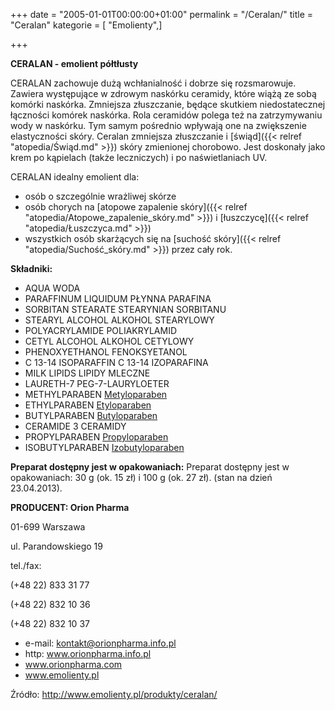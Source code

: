 +++
date = "2005-01-01T00:00:00+01:00"
permalink = "/Ceralan/"
title = "Ceralan"
kategorie = [ "Emolienty",]

+++

**CERALAN - emolient półtłusty**

CERALAN zachowuje dużą wchłanialność i dobrze się rozsmarowuje. Zawiera występujące w zdrowym naskórku ceramidy, które wiążą ze sobą komórki naskórka. Zmniejsza złuszczanie, będące skutkiem niedostatecznej łączności komórek naskórka. Rola ceramidów polega też na zatrzymywaniu wody w naskórku. Tym samym pośrednio wpływają one na zwiększenie elastyczności skóry. Ceralan zmniejsza złuszczanie i [świąd]({{< relref "atopedia/Świąd.md" >}}) skóry zmienionej chorobowo. Jest doskonały jako krem po kąpielach (także leczniczych) i po naświetlaniach UV.

CERALAN idealny emolient dla:

-   osób o szczególnie wrażliwej skórze
-   osób chorych na [atopowe zapalenie skóry]({{< relref "atopedia/Atopowe_zapalenie_skóry.md" >}}) i [łuszczycę]({{< relref "atopedia/Łuszczyca.md" >}})
-   wszystkich osób skarżących się na [suchość skóry]({{< relref "atopedia/Suchość_skóry.md" >}}) przez cały rok.

**Składniki:**

-   AQUA WODA
-   PARAFFINUM LIQUIDUM PŁYNNA PARAFINA
-   SORBITAN STEARATE STEARYNIAN SORBITANU
-   STEARYL ALCOHOL ALKOHOL STEARYLOWY
-   POLYACRYLAMIDE POLIAKRYLAMID
-   CETYL ALCOHOL ALKOHOL CETYLOWY
-   PHENOXYETHANOL FENOKSYETANOL
-   C 13-14 ISOPARAFFIN C 13-14 IZOPARAFINA
-   MILK LIPIDS LIPIDY MLECZNE
-   LAURETH-7 PEG-7-LAURYLOETER
-   METHYLPARABEN [Metyloparaben](/atopedia/Metyloparaben)
-   ETHYLPARABEN [Etyloparaben](/atopedia/Etyloparaben)
-   BUTYLPARABEN [Butyloparaben](/atopedia/Butyloparaben)
-   CERAMIDE 3 CERAMIDY
-   PROPYLPARABEN [Propyloparaben](/atopedia/Propyloparaben)
-   ISOBUTYLPARABEN [Izobutyloparaben](/atopedia/Izobutyloparaben)

**Preparat dostępny jest w opakowaniach:** Preparat dostępny jest w opakowaniach: 30 g (ok. 15 zł) i 100 g (ok. 27 zł). (stan na dzień 23.04.2013).

**PRODUCENT: Orion Pharma**

01-699 Warszawa

ul. Parandowskiego 19

tel./fax:

(+48 22) 833 31 77

(+48 22) 832 10 36

(+48 22) 832 10 37

-   e-mail: kontakt@orionpharma.info.pl
-   http: www.orionpharma.info.pl
-   www.orionpharma.com
-   www.emolienty.pl

Źródło: <http://www.emolienty.pl/produkty/ceralan/>
